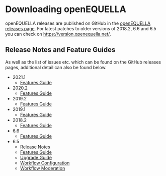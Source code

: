 # Downloading openEQUELLA

openEQUELLA releases are published on GitHub in the
[openEQUELLA releases page](https://github.com/openequella/openEQUELLA/releases). For latest
patches to older versions of 2018.2, 6.6 and 6.5 you can check on
<https://version.openequella.net/>.

## Release Notes and Feature Guides

As well as the list of issues etc. which can be found on the GitHub releases pages, additional
detail can also be found below.

- 2021.1
  - [Features Guide](guides/FeaturesGuide2021.1/openEQUELLA-2021.1-FeaturesGuide.md)
- 2020.2
  - [Features Guide](guides/FeaturesGuide2020.2/openEQUELLA-2020.2-FeaturesGuide.md)
- 2019.2
  - [Features Guide](/guides/featureGuides/FeaturesGuide2019.2/openEQUELLA-2019.2-FeaturesGuide.md)
- 2019.1
  - [Features Guide](/guides/featureGuides/featureGuide2019.1/openEQUELLA-2019.1-FeaturesGuide.md)
- 2018.2
  - [Features Guide](guides/openEQUELLA-2018.2-FeaturesGuide.md)
- 6.6
  - [Features Guide](guides/EQUELLA%206.6%20Features%20Guide.pdf)
- 6.5
  - [Release Notes](release-notes/ReleaseNotes-6.5-GA.md)
  - [Features Guide](guides/EQUELLA%206.5%20Features%20Guide.pdf)
  - [Upgrade Guide](guides/EQUELLA%206.5%20Upgrade%20Guide.pdf)
  - [Workflow Configuration](guides/EQUELLA%206.5%20Workflow%20Configuration%20Guide.pdf)
  - [Workflow Moderation](guides/EQUELLA%206.5%20Workflow%20Moderation%20Guide.pdf)

